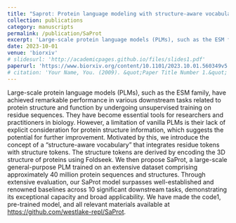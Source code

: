 ```yaml
---
title: "Saprot: Protein language modeling with structure-aware vocabulary"
collection: publications
category: manuscripts
permalink: /publication/SaProt
excerpt: 'Large-scale protein language models (PLMs), such as the ESM family, have achieved remarkable performance in various downstream tasks related to protein structure and function by undergoing unsupervised training on residue sequences. They have become essential tools for researchers and practitioners in biology. However, a limitation of vanilla PLMs is their lack of explicit consideration for protein structure information, which suggests the potential for further improvement. Motivated by this, we introduce the concept of a 'structure-aware vocabulary" that integrates residue tokens with structure tokens. The structure tokens are derived by encoding the 3D structure of proteins using Foldseek. We then propose SaProt, a large-scale general-purpose PLM trained on an extensive dataset comprising approximately 40 million protein sequences and structures. Through extensive evaluation, our SaProt model surpasses well-established and renowned baselines across 10 significant downstream tasks, demonstrating its exceptional capacity and broad applicability. We have made the code, pre-trained model, and all relevant materials available at https://github.com/westlake-repl/SaProt.'
date: 2023-10-01
venue: 'biorxiv'
# slidesurl: 'http://academicpages.github.io/files/slides1.pdf'
paperurl: 'https://www.biorxiv.org/content/10.1101/2023.10.01.560349v5.abstract'
# citation: 'Your Name, You. (2009). &quot;Paper Title Number 1.&quot; <i>Journal 1</i>. 1(1).'
---
```


Large-scale protein language models (PLMs), such as the ESM family, have achieved remarkable performance in various downstream tasks related to protein structure and function by undergoing unsupervised training on residue sequences. They have become essential tools for researchers and practitioners in biology. However, a limitation of vanilla PLMs is their lack of explicit consideration for protein structure information, which suggests the potential for further improvement. Motivated by this, we introduce the concept of a “structure-aware vocabulary” that integrates residue tokens with structure tokens. The structure tokens are derived by encoding the 3D structure of proteins using Foldseek. We then propose SaProt, a large-scale general-purpose PLM trained on an extensive dataset comprising approximately 40 million protein sequences and structures. Through extensive evaluation, our SaProt model surpasses well-established and renowned baselines across 10 significant downstream tasks, demonstrating its exceptional capacity and broad applicability. We have made the code1, pre-trained model, and all relevant materials available at https://github.com/westlake-repl/SaProt.